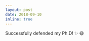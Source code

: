 ```yaml
---
layout: post
date: 2018-09-10
inline: true
---
```


Successfully defended my Ph.D! :sparkles: :smile:
